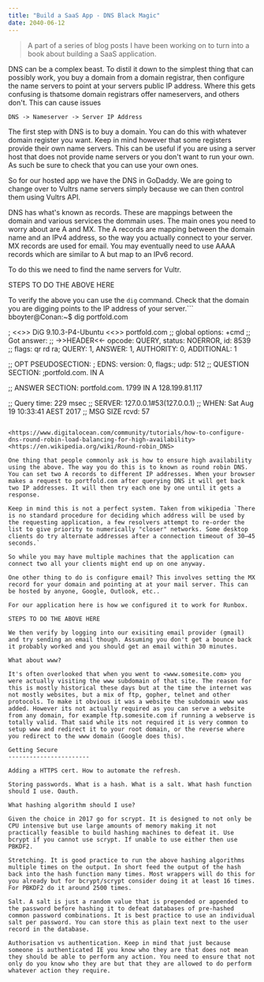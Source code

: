 ```yaml
---
title: "Build a SaaS App - DNS Black Magic"
date: 2040-06-12
---
```


> A part of a series of blog posts I have been working on to turn into a book about building a SaaS application.

DNS can be a complex beast. To distil it down to the simplest thing that can possibly work, you buy a domain from a domain registrar, then configure the name servers to point at your servers public IP address. Where this gets confusing is thatsome domain registrars offer nameservers, and others don't. This can cause issues

`DNS -> Nameserver -> Server IP Address`

The first step with DNS is to buy a domain. You can do this with whatever domain register you want. Keep in mind however that some registers provide their own name servers. This can be useful if you are using a server host that does not provide name servers or you don't want to run your own. As such be sure to check that you can use your own ones.

So for our hosted app we have the DNS in GoDaddy. We are going to change over to Vultrs name servers simply because we can then control them using Vultrs API.

DNS has what's known as records. These are mappings between the domain and various services the dommain uses. The main ones you need to worry about are A and MX. The A records are mapping between the domain name and an IPv4 address, so the way you actually connect to your server. MX records are used for email. You may eventually need to use AAAA records which are similar to A but map to an IPv6 record.

To do this we need to find the name servers for Vultr.

STEPS TO DO THE ABOVE HERE

To verify the above you can use the `dig` command. Check that the domain you are digging points to the IP address of your server.```
bboyter@Conan:~$ dig portfold.com

; <<>> DiG 9.10.3-P4-Ubuntu <<>> portfold.com
;; global options: +cmd
;; Got answer:
;; ->>HEADER<<- opcode: QUERY, status: NOERROR, id: 8539
;; flags: qr rd ra; QUERY: 1, ANSWER: 1, AUTHORITY: 0, ADDITIONAL: 1

;; OPT PSEUDOSECTION:
; EDNS: version: 0, flags:; udp: 512
;; QUESTION SECTION:
;portfold.com.                  IN      A

;; ANSWER SECTION:
portfold.com.           1799    IN      A       128.199.81.117

;; Query time: 229 msec
;; SERVER: 127.0.0.1#53(127.0.0.1)
;; WHEN: Sat Aug 19 10:33:41 AEST 2017
;; MSG SIZE  rcvd: 57

```

<https://www.digitalocean.com/community/tutorials/how-to-configure-dns-round-robin-load-balancing-for-high-availability>
<https://en.wikipedia.org/wiki/Round-robin_DNS>

One thing that people commonly ask is how to ensure high availability using the above. The way you do this is to known as round robin DNS. You can set two A records to different IP addresses. When your browser makes a request to portfold.com after querying DNS it will get back two IP addresses. It will then try each one by one until it gets a response.

Keep in mind this is not a perfect system. Taken from wikipedia `There is no standard procedure for deciding which address will be used by the requesting application, a few resolvers attempt to re-order the list to give priority to numerically "closer" networks. Some desktop clients do try alternate addresses after a connection timeout of 30–45 seconds.`

So while you may have multiple machines that the application can connect two all your clients might end up on one anyway.

One other thing to do is configure email? This involves setting the MX record for your domain and pointing at at your mail server. This can be hosted by anyone, Google, Outlook, etc..

For our application here is how we configured it to work for Runbox.

STEPS TO DO THE ABOVE HERE

We then verify by logging into our exisiting email provider (gmail) and try sending an email though. Assuming you don't get a bounce back it probably worked and you should get an email within 30 minutes.

What about www?

It's often overlooked that when you went to <www.somesite.com> you were actually visiting the www subdomain of that site. The reason for this is mostly historical these days but at the time the internet was not mostly websites, but a mix of ftp, gopher, telnet and other protocols. To make it obvious it was a website the subdomain www was added. However its not actually required as you can serve a website from any domain, for example ftp.somesite.com if running a webserve is totally valid. That said while its not required it is very common to setup www and redirect it to your root domain, or the reverse where you redirect to the www domain (Google does this).

Getting Secure
-----------------------

Adding a HTTPS cert. How to automate the refresh.

Storing passwords. What is a hash. What is a salt. What hash function should I use. Oauth.

What hashing algorithm should I use?

Given the choice in 2017 go for scrypt. It is designed to not only be CPU intensive but use large amounts of memory making it not practically feasible to build hashing machines to defeat it. Use bcrypt if you cannot use scrypt. If unable to use either then use PBKDF2.

Stretching. It is good practice to run the above hashing algorithms multiple times on the output. In short feed the output of the hash back into the hash function many times. Most wrappers will do this for you already but for bcrypt/scrypt consider doing it at least 16 times. For PBKDF2 do it around 2500 times.

Salt. A salt is just a random value that is prepended or appended to the password before hashing it to defeat databases of pre-hashed common password combinations. It is best practice to use an individual salt per password. You can store this as plain text next to the user record in the database.

Authorisation vs authentication. Keep in mind that just because someone is authenticated IE you know who they are that does not mean they should be able to perform any action. You need to ensure that not only do you know who they are but that they are allowed to do perform whatever action they require.

